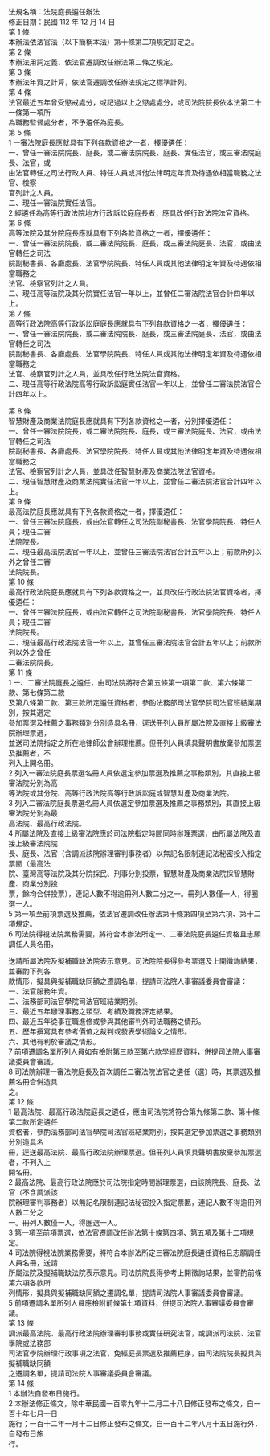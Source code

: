 法規名稱：法院庭長遴任辦法  
修正日期：民國 112 年 12 月 14 日  
第 1 條  
本辦法依法官法（以下簡稱本法）第十條第二項規定訂定之。  
第 2 條  
本辦法用詞定義，依法官遷調改任辦法第二條之規定。  
第 3 條  
本辦法年資之計算，依法官遷調改任辦法規定之標準計列。  
第 4 條  
法官最近五年曾受懲戒處分，或記過以上之懲處處分，或司法院院長依本法第二十一條第一項所  
為職務監督處分者，不予遴任為庭長。  
第 5 條  
1 一審法院庭長應就具有下列各款資格之一者，擇優遴任：  
一、曾任一審法院院長、庭長，或二審法院院長、庭長、實任法官，或三審法院庭長、法官，或  
由法官轉任之司法行政人員、特任人員或其他法律明定年資及待遇依相當職務之法官、檢察  
官列計之人員。  
二、現任一審法院實任法官。  
2 經遴任為高等行政法院地方行政訴訟庭庭長者，應具改任行政法院法官資格。  
第 6 條  
高等法院及其分院庭長應就具有下列各款資格之一者，擇優遴任：  
一、曾任一審法院院長，或二審法院院長、庭長，或三審法院庭長、法官，或由法官轉任之司法  
院副秘書長、各廳處長、法官學院院長、特任人員或其他法律明定年資及待遇依相當職務之  
法官、檢察官列計之人員。  
二、現任高等法院及其分院實任法官一年以上，並曾任二審法院法官合計四年以上。  
第 7 條  
高等行政法院高等行政訴訟庭庭長應就具有下列各款資格之一者，擇優遴任：  
一、曾任一審法院院長，或二審法院院長、庭長，或三審法院庭長、法官，或由法官轉任之司法  
院副秘書長、各廳處長、法官學院院長、特任人員或其他法律明定年資及待遇依相當職務之  
法官、檢察官列計之人員，並具改任行政法院法官資格。  
二、現任高等行政法院高等行政訴訟庭實任法官一年以上，並曾任二審法院法官合計四年以上。  


第 8 條  
智慧財產及商業法院庭長應就具有下列各款資格之一者，分別擇優遴任：  
一、曾任一審法院院長，或二審法院院長、庭長，或三審法院庭長、法官，或由法官轉任之司法  
院副秘書長、各廳處長、法官學院院長、特任人員或其他法律明定年資及待遇依相當職務之  
法官、檢察官列計之人員，並具改任智慧財產及商業法院法官資格。  
二、現任智慧財產及商業法院實任法官一年以上，並曾任二審法院法官合計四年以上。  
第 9 條  
最高法院庭長應就具有下列各款資格之一者，擇優遴任：  
一、曾任三審法院庭長，或由法官轉任之司法院副秘書長、法官學院院長、特任人員；現任二審  
法院院長。  
二、現任最高法院法官一年以上，並曾任三審法院法官合計五年以上；前款所列以外之曾任二審  
法院院長。  
第 10 條  
最高行政法院庭長應就具有下列各款資格之一，並具改任行政法院法官資格者，擇優遴任：  
一、曾任三審法院庭長，或由法官轉任之司法院副秘書長、法官學院院長、特任人員；現任二審  
法院院長。  
二、現任最高行政法院法官一年以上，並曾任三審法院法官合計五年以上；前款所列以外之曾任  
二審法院院長。  
第 11 條  
1 一、二審法院庭長之遴任，由司法院將符合第五條第一項第二款、第六條第二款、第七條第二款  
及第八條第二款、第三款所定遴任資格者，參酌法務部司法官學院司法官班結業期別，按其選定  
參加票選及推薦之事務類別分別造具名冊，逕送冊列人員所屬法院及直接上級審法院辦理票選，  
並送司法院指定之所在地律師公會辦理推薦。但冊列人員填具聲明書放棄參加票選及推薦者，不  
列入上開名冊。  
2 列入一審法院庭長票選名冊人員依選定參加票選及推薦之事務類別，其直接上級審法院分別為高  
等法院或其分院、高等行政法院高等行政訴訟庭或智慧財產及商業法院。  
3 列入二審法院庭長票選名冊人員依選定參加票選及推薦之事務類別，其直接上級審法院分別為最  
高法院、最高行政法院。  
4 所屬法院及直接上級審法院應於司法院指定時間同時辦理票選，由所屬法院及直接上級審法院院  
長、庭長、法官（含調派該院辦理審判事務者）以無記名限制連記法秘密投入指定票匭（最高法  
院、臺灣高等法院及其分院採民、刑事分別投票，智慧財產及商業法院採智慧財產、商業分別投  
票，餘均合併投票），連記人數不得逾冊列人數二分之一。冊列人數僅一人，得圈選一人。  
5 第一項至前項票選及推薦，依法官遷調改任辦法第十條第四項至第六項、第十二項規定。  
6 司法院得視法院業務需要，將符合本辦法所定一、二審法院庭長遴任資格且志願調任人員名冊，  


送請所屬法院及擬補職缺法院表示意見。司法院院長得參考票選及上開徵詢結果，並審酌下列各  
款情形，擬具與擬補職缺同額之遷調名單，提請司法院人事審議委員會審議：  
一、法官服務年資。  
二、法務部司法官學院司法官班結業期別。  
三、最近五年辦理事務之類型、考績及職務評定結果。  
四、最近五年從事在職進修或參與其他審判外司法職務之情形。  
五、歷年撰寫具有參考價值之裁判或發表學術論文之情形。  
六、其他有利於審議之情形。  
7 前項遷調名單所列人員如有檢附第三款至第六款學經歷資料，併提司法院人事審議委員會審議。  
8 司法院辦理一審法院庭長及首次調任二審法院法官之遴任（選）時，其票選及推薦名冊合併造具  
之。  
第 12 條  
1 最高法院、最高行政法院庭長之遴任，應由司法院將符合第九條第二款、第十條第二款所定遴任  
資格者，參酌法務部司法官學院司法官班結業期別，按其選定參加票選之事務類別分別造具名  
冊，逕送最高法院、最高行政法院辦理票選。但冊列人員填具聲明書放棄參加票選者，不列入上  
開名冊。  
2 最高法院、最高行政法院應於司法院指定時間辦理票選，由該院院長、庭長、法官（不含調派該  
院辦理審判事務者）以無記名限制連記法秘密投入指定票匭，連記人數不得逾冊列人數二分之  
一。冊列人數僅一人，得圈選一人。  
3 第一項至前項票選，依法官遷調改任辦法第十條第四項、第五項及第十二項規定。  
4 司法院得視法院業務需要，將符合本辦法所定三審法院庭長遴任資格且志願調任人員名冊，送請  
所屬法院及擬補職缺法院表示意見。司法院院長得參考上開徵詢結果，並審酌前條第六項各款所  
列情形，擬具與擬補職缺同額之遷調名單，提請司法院人事審議委員會審議。  
5 前項遷調名單所列人員應檢附前條第七項資料，併提司法院人事審議委員會審議。  
第 13 條  
調派最高法院、最高行政法院辦理審判事務或實任研究法官，或調派司法院、法官學院或法務部  
司法官學院辦理行政事項之法官，免經庭長票選及推薦程序，由司法院院長擬具與擬補職缺同額  
之遷調名單，提請司法院人事審議委員會審議。  
第 14 條  
1 本辦法自發布日施行。  
2 本辦法修正條文，除中華民國一百零九年十二月二十八日修正發布之條文，自一百十年七月一日  
施行；一百十二年一月十二日修正發布之條文，自一百十二年八月十五日施行外，自發布日施  
行。  


